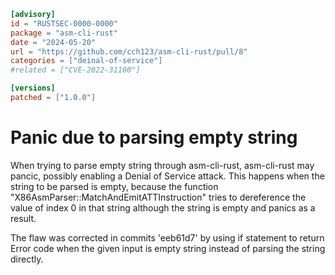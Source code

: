 ```toml
[advisory]
id = "RUSTSEC-0000-0000"
package = "asm-cli-rust"
date = "2024-05-20"
url = "https://github.com/cch123/asm-cli-rust/pull/8"
categories = ["deinal-of-service"]
#related = ["CVE-2022-31100"]

[versions]
patched = ["1.0.0"]
```


# Panic due to parsing empty string

When trying to parse empty string through asm-cli-rust, asm-cli-rust may pancic, 
possibly enabling a Denial of Service attack. This happens when the string to be 
parsed is empty, because the function "X86AsmParser::MatchAndEmitATTInstruction"
tries to dereference the value of index 0 in that string although the string is empty
and panics as a result.

The flaw was corrected in commits 'eeb61d7' by using if statement to return Error code
when the given input is empty string instead of parsing the string directly.
